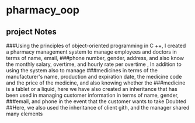 # pharmacy_oop
## project Notes
###Using the principles of object-oriented programming in C ++, I created a pharmacy management system to manage employees and doctors in terms of name, email, ###phone number, gender, address, and also know the monthly salary, overtime, and hourly rate per overtime , In addition to using the system also to manage ###medicines in terms of the manufacturer's name, production and expiration date, the medicine code and the price of the medicine, and also knowing whether the ###medicine is a tablet or a liquid, here we have also created an inheritance that has been used in managing customer information in terms of name, gender, ###email, and phone in the event that the customer wants to take Doubted
##Here, we also used the inheritance of client gith, and the manager shared many elements

